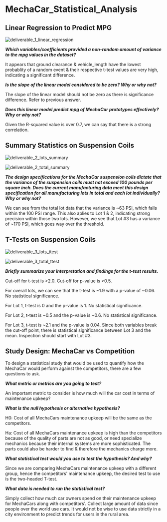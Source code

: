 # MechaCar_Statistical_Analysis

## Linear Regression to Predict MPG

![deliverable_1_linear_regression](https://user-images.githubusercontent.com/99565016/170891890-cd1a7248-3777-4942-ae3a-174f8703cc14.PNG)


***Which variables/coefficients provided a non-random amount of variance to the mpg values in the dataset?***

It appears that ground clearance & vehicle_length have the lowest probablity of a random event & their respective t-test values are very high, indicating a significant difference.

***Is the slope of the linear model considered to be zero? Why or why not?***

The slope of the linear model should not be zero as there is significance difference. Refer to previous answer.

***Does this linear model predict mpg of MechaCar prototypes effectively? Why or why not?***

Given the R-squared value is over 0.7, we can say that there is a strong correlation.


## Summary Statistics on Suspension Coils

![deliverable_2_lots_summary](https://user-images.githubusercontent.com/99565016/170892004-6a2cafbb-548b-498b-8464-46771bbaf89b.PNG)

![deliverable_2_total_summary](https://user-images.githubusercontent.com/99565016/170892007-c76ce81a-a293-4e12-975e-e9088831b759.PNG)


***The design specifications for the MechaCar suspension coils dictate that the variance of the suspension coils must not exceed 100 pounds per square inch. Does the current manufacturing data meet this design specification for all manufacturing lots in total and each lot individually? Why or why not?***

We can see from the total lot data that the variance is ~63 PSI, which falls within the 100 PSI range. This also aplies to Lot 1 & 2, indicating strong precision within those two lots. However, we see that Lot #3 has a variance of ~170 PSI, which goes way over the threshold.


## T-Tests on Suspension Coils

![deliverable_3_lots_ttest](https://user-images.githubusercontent.com/99565016/170892105-a8b92f62-7f24-499e-9197-a1307a538705.PNG)

![deliverable_3_total_ttest](https://user-images.githubusercontent.com/99565016/170892107-1d0f4e70-4afa-4b03-82e1-645edfd678c8.PNG)

***Briefly summarize your interpretation and findings for the t-test results.***

Cut-off for t-test is >2.0.
Cut-off for p-value is >0.5.

For overall lots, we can see that the t-test is ~1.9 with a p-value of ~0.06. No statistical significance.

For Lot 1, t-test is 0 and the p-value is 1. No statistical significance.

For Lot 2, t-test is ~0.5 and the p-value is ~0.6. No statistical significance.

For Lot 3, t-test is ~2.1 and the p-value is 0.04. Since both variables break the cut-off point, there is statistical significance between Lot 3 and the mean. Inspection should start with Lot #3.


## Study Design: MechaCar vs Competition

To design a statistical study that would be used to quantify how the MechaCar would perform against the competitors, there are a few questions to ask.

***What metric or metrics are you going to test?***

An important metric to consider is how much will the car cost in terms of maintenance upkeep? 

***What is the null hypothesis or alternative hypothesis?***

H0: Cost of all MechaCars maintenance upkeep will be the same as the competitors. 

Ha: Cost of all MechaCars maintenance upkeep is high than the competitors because of the quality of parts are not as good, or need specialize mechanics because their internal systems are more sophisticated. The parts could also be harder to find & therefore the mechanics charge more.

***What statistical test would you use to test the hypothesis? And why?***

Since we are comparing MechaCars maintenance upkeep with a different group, hence the competitors' maintenance upkeep, the desired test to use is the two-headed T-test.

***What data is needed to run the statistical test?***

Simply collect how much car owners spend on their maintenance upkeep for MechaCars along with competitors'. Collect large amount of data since people over the world use cars. It would not be wise to use data strictly in a city environment to predict trends for users in the rural area. 

